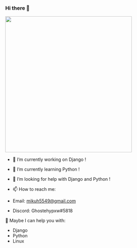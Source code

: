 ### Hi there 👋

<img src='https://github.com/Hypxwghost/teste-secreto/blob/main/FB_IMG_1584161872967.jpg' width='400' height='430'>

- 🔭 I’m currently working on Django !
- 🌱 I’m currently learning Python !
- 🤔 I’m looking for help with Django and Python !

- 📫 How to reach me:
- Email: mikuh5549@gmail.com
- Discord: Ghostehypxw#5818

💬 Maybe I can help you with:
- Django
- Python
- Linux

<!--
**Hypxwghost/Hypxwghost** is a ✨ _special_ ✨ repository because its `README.md` (this file) appears on your GitHub profile.

Here are some ideas to get you started:

-  ...
-  ...
- 👯 I’m looking to collaborate on ...
 ...
-  ...
 ...
- 😄 Pronouns: ...
- ⚡ Fun fact: ...
-->
